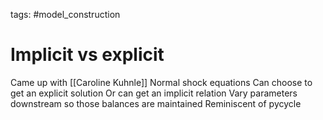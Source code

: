 tags: #model_construction

# Implicit vs explicit
Came up with [[Caroline Kuhnle]]
Normal shock equations
Can choose to get an explicit solution
Or can get an implicit relation
Vary parameters downstream so those balances are maintained
Reminiscent of pycycle
